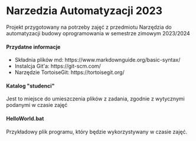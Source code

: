 # Narzedzia Automatyzacji 2023
Projekt przygotowany na potrzeby zajęć z przedmiotu Narzędzia do automatyzacji budowy oprogramowania w semestrze zimowym 2023/2024
#### Przydatne informacje
<ul>
  <li>Składnia plików md: https://www.markdownguide.org/basic-syntax/</li>
  <li>Instalcja Git'a: https://git-scm.com/</li>
  <li>Narzędzie TortoiseGit: https://tortoisegit.org/</li>
</ul>

#### Katalog "studenci"
Jest to miejsce do umieszczenia plików z zadania, zgodnie z wytycznymi podanymi w czasie zajęć

#### HelloWorld.bat
Przykładowy plik programu, który będzie wykorzystywany w czasie zajęć.
